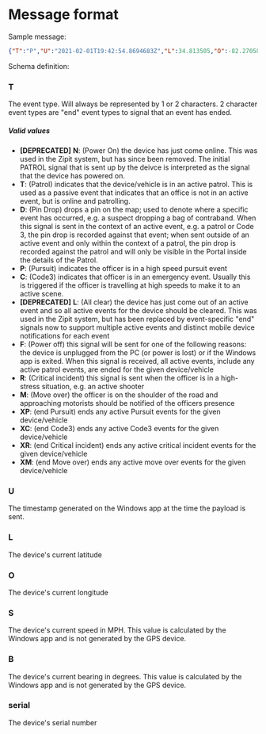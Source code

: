 # Message format
Sample message:
```json
{"T":"P","U":"2021-02-01T19:42:54.8694683Z","L":34.813505,"O":-82.270584333333332,"S":0,"B":0,"serial":"fsy91itz"}
```
Schema definition:
### T
The event type. Will always be represented by 1 or 2 characters. 2 character event types are "end" event types to signal that an event has ended.
##### Valid values
* **[DEPRECATED]** **N**: (Power On) the device has just come online. This was used in the Zipit system, but has since been removed. The initial PATROL signal that is sent up by the deivce is interpreted as the signal that the device has powered on.
* **T**: (Patrol) indicates that the device/vehicle is in an active patrol. This is used as a passive event that indicates that an office is not in an active event, but is online and patrolling.
* **D**: (Pin Drop) drops a pin on the map; used to denote where a specific event has occurred, e.g. a suspect dropping a bag of contraband. When this signal is sent in the context of an active event, e.g. a patrol or Code 3, the pin drop is recorded against that event; when sent outside of an active event and only within the context of a patrol, the pin drop is recorded against the patrol and will only be visible in the Portal inside the details of the Patrol.
* **P**: (Pursuit) indicates the officer is in a high speed pursuit event
* **C**: (Code3) indicates that officer is in an emergency event. Usually this is triggered if the officer is travelling at high speeds to make it to an active scene.
* **[DEPRECATED]** **L**: (All clear) the device has just come out of an active event and so all active events for the device should be cleared. This was used in the Zipit system, but has been replaced by event-specific "end" signals now to support multiple active events and distinct mobile device notifications for each event
* **F**: (Power off) this signal will be sent for one of the following reasons: the device is unplugged from the PC (or power is lost) or if the Windows app is exited. When this signal is received, all active events, include any active patrol events, are ended for the given device/vehicle
* **R**: (Critical incident) this signal is sent when the officer is in a high-stress situation, e.g. an active shooter
* **M**: (Move over) the officer is on the shoulder of the road and approaching motorists should be notified of the officers presence
* **XP**: (end Pursuit) ends any active Pursuit events for the given device/vehicle
* **XC**: (end Code3) ends any active Code3 events for the given device/vehicle
* **XR**: (end Critical incident) ends any active critical incident events for the given device/vehicle
* **XM**: (end Move over) ends any active move over events for the given device/vehicle

### U
The timestamp generated on the Windows app at the time the payload is sent.

### L
The device's current latitude

### O
The device's current longitude

### S
The device's current speed in MPH. This value is calculated by the Windows app and is not generated by the GPS device.

### B
The device's current bearing in degrees. This value is calculated by the Windows app and is not generated by the GPS device.

### serial
The device's serial number